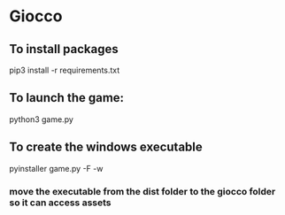 # Giocco
## To install packages
pip3 install -r requirements.txt
## To launch the game:
python3 game.py
## To create the windows executable
pyinstaller game.py -F -w
### move the executable from the dist folder to the giocco folder so it can access assets
